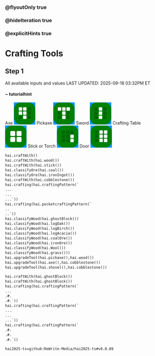 ### @flyoutOnly true
### @hideIteration true
### @explicitHints true

# Crafting Tools

## Step 1
All available inputs and values LAST UPDATED: 2025-09-18 03:32PM ET

#### ~ tutorialhint 
Axe
![Craft Axe](https://raw.githubusercontent.com/ReWrite-Media/makecode/master/blocks/hai2025/img/axe_crafting.png "Craft Axe")
Pickaxe
![Craft Pickaxe](https://raw.githubusercontent.com/ReWrite-Media/makecode/master/blocks/hai2025/img/pickaxe_crafting.png "Craft Pickaxe")
Sword
![Craft Sword](https://raw.githubusercontent.com/ReWrite-Media/makecode/master/blocks/hai2025/img/sword_crafting.png "Craft Sword")
Crafting Table
![Craft Crafting Table](https://raw.githubusercontent.com/ReWrite-Media/makecode/master/blocks/hai2025/img/bench_crafting.png "Craft Crafting Table")
Stick or Torch
![Craft Stick](https://raw.githubusercontent.com/ReWrite-Media/makecode/master/blocks/hai2025/img/stick_crafting.png "Craft Stick")
Door
![Craft Door](https://raw.githubusercontent.com/ReWrite-Media/makecode/master/blocks/hai2025/img/door_crafting.png "Craft Door")


```ghost
hai.craftWith()
hai.craftWith(hai.wood())
hai.craftWith(hai.stick())
hai.classifyOre(hai.coal())
hai.classifyOre(hai.ironIngot())
hai.craftWith(hai.cobblestone())
hai.crafting(hai.craftingPattern(`
...
...
...`))
hai.crafting(hai.pocketcraftingPattern(`
..
..`))
hai.classifyWood(hai.ghostBlock())
hai.classifyWood(hai.logOak())
hai.classifyWood(hai.logBirch())
hai.classifyWood(hai.logAcacia())
hai.classifyWood(hai.coalOre())
hai.classifyWood(hai.ironOre())
hai.classifyWood(hai.Wool())
hai.classifyWood(hai.grass()))
hai.upgradeTool(hai.pickaxe(),hai.wood())
hai.upgradeTool(hai.axe(),hai.cobblestone())
hai.upgradeTool(hai.shovel(),hai.cobblestone())
```

```template
hai.craftWith(hai.ghostBlock())
hai.craftWith(hai.ghostBlock())
hai.crafting(hai.craftingPattern(`
...
.#.
.#.`))
hai.crafting(hai.craftingPattern(`
...
...
...`))
hai.crafting(hai.craftingPattern(`
.#.
.#.
.#.`))
```




```package
hai2025-ts=github:ReWrite-Media/hai2025-ts#v0.0.89
```
